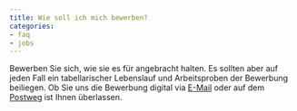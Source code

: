 ```yaml
---
title: Wie soll ich mich bewerben?
categories:
- faq
- jobs
---
```

Bewerben Sie sich, wie sie es für angebracht halten. Es sollten aber auf jeden Fall ein tabellarischer Lebenslauf und Arbeitsproben der
Bewerbung beiliegen. Ob Sie uns die Bewerbung digital via [E-Mail](mailto:jobs@asdf-systems.de) oder auf dem [Postweg](/contact.html) ist Ihnen überlassen.
